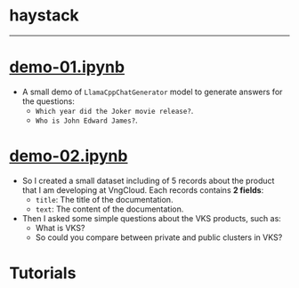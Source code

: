 # haystack
<hr>

# [demo-01.ipynb](./demo/demo-01.ipynb)
- A small demo of `LlamaCppChatGenerator` model to generate answers for the questions:
  - `Which year did the Joker movie release?`.
  - `Who is John Edward James?`.

# [demo-02.ipynb](./demo/demo-02.ipynb)
- So I created a small dataset including of 5 records about the product that I am developing at VngCloud. Each records contains **2 fields**:
  - `title`: The title of the documentation.
  - `text`: The content of the documentation.
- Then I asked some simple questions about the VKS products, such as:
  - What is VKS?
  - So could you compare between private and public clusters in VKS?

# Tutorials